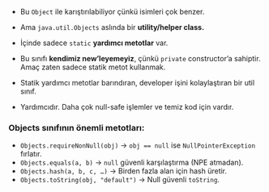- Bu `Object` ile karıştırılabiliyor çünkü isimleri çok benzer.

- Ama `java.util.Objects` aslında bir **utility/helper class.**

- İçinde sadece `static` **yardımcı metotlar** var.

- Bu sınıfı **kendimiz new’leyemeyiz**, çünkü `private` constructor’a sahiptir. Amaç zaten sadece statik metot kullanmak.

- Statik yardımcı metotlar barındıran, developer işini kolaylaştıran bir util sınıf.

- Yardımcıdır. Daha çok null-safe işlemler ve temiz kod için vardır.
 
### Objects sınıfının önemli metotları:
- `Objects.requireNonNull(obj)` → `obj == null` ise `NullPointerException` fırlatır.
- `Objects.equals(a, b)` → `null` güvenli karşılaştırma (NPE atmadan).
- `Objects.hash(a, b, c, …)` → Birden fazla alan için hash üretir.
- `Objects.toString(obj, "default")` → Null güvenli `toString`.